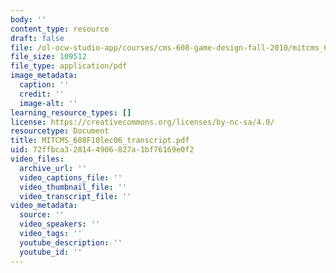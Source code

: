 ```yaml
---
body: ''
content_type: resource
draft: false
file: /ol-ocw-studio-app/courses/cms-608-game-design-fall-2010/mitcms_608f10lec06_transcript.pdf
file_size: 109512
file_type: application/pdf
image_metadata:
  caption: ''
  credit: ''
  image-alt: ''
learning_resource_types: []
license: https://creativecommons.org/licenses/by-nc-sa/4.0/
resourcetype: Document
title: MITCMS_608F10lec06_transcript.pdf
uid: 72ffbca3-2814-4906-827a-1bf76169e0f2
video_files:
  archive_url: ''
  video_captions_file: ''
  video_thumbnail_file: ''
  video_transcript_file: ''
video_metadata:
  source: ''
  video_speakers: ''
  video_tags: ''
  youtube_description: ''
  youtube_id: ''
---
```

